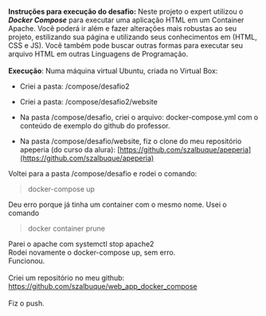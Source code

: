 **Instruções para execução do desafio:**
Neste projeto o expert utilizou o ***Docker Compose*** para executar uma aplicação HTML em um Container Apache. Você poderá ir além e fazer alterações mais robustas ao seu projeto, estilizando sua página e utilizando seus conhecimentos em (HTML, CSS e JS). Você também pode buscar outras formas para executar seu arquivo HTML em outras Linguagens de Programação.<br>
<br>
**Execução**:
Numa máquina virtual Ubuntu, criada no Virtual Box:
- Criei a pasta: /compose/desafio2
- Criei a pasta: /compose/desafio2/website
- Na pasta /compose/desafio, criei o arquivo: docker-compose.yml com o conteúdo de exemplo do github do professor.

- Na pasta /compose/desafio/website, fiz o clone do meu repositório apeperia (do curso da alura): [https://github.com/szalbuque/apeperia](https://github.com/szalbuque/apeperia)


Voltei para a pasta /compose/desafio e rodei o comando:
> docker-compose up

Deu erro porque já tinha um container com o mesmo nome. 
Usei o comando 
> docker container prune

Parei o apache com  systemctl stop apache2 <br>
Rodei novamente o docker-compose up, sem erro.<br>
Funcionou.<br>
<br>
Criei um repositório no meu github: https://github.com/szalbuque/web_app_docker_compose <br>
<br>
Fiz o push.
